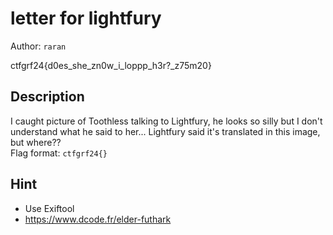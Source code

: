 # letter for lightfury

Author: `raran`

ctfgrf24{d0es_she_zn0w_i_loppp_h3r?_z75m20}

## Description

I caught picture of Toothless talking to Lightfury, he looks so silly but I don't understand what he said to her... Lightfury said it's translated in this image, but where??<br>
Flag format: `ctfgrf24{}`

## Hint

- Use Exiftool
- https://www.dcode.fr/elder-futhark
  
